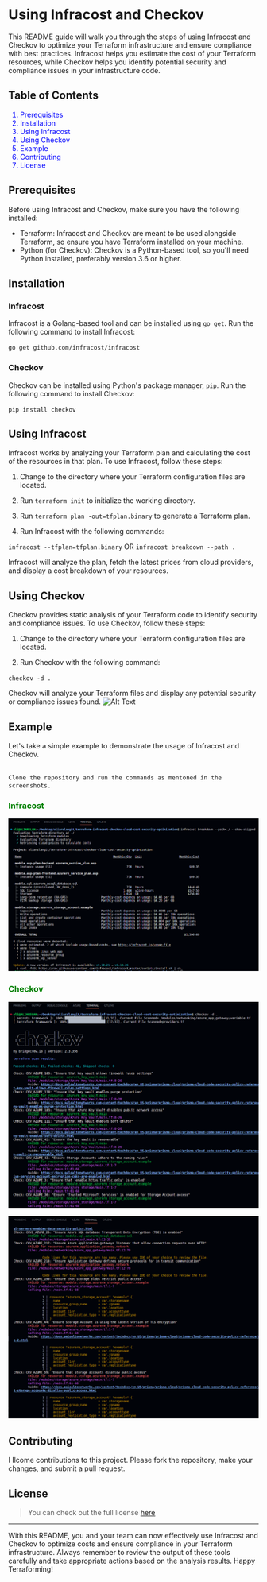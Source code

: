 Using Infracost and Checkov
===========================

This README guide will walk you through the steps of using Infracost and Checkov to optimize your Terraform infrastructure and ensure compliance with best practices. Infracost helps you estimate the cost of your Terraform resources, while Checkov helps you identify potential security and compliance issues in your infrastructure code.

Table of Contents
-----------------
<span style="color: blue;">

1.  Prerequisites
2.  Installation
3.  Using Infracost
4.  Using Checkov
5.  Example
6.  Contributing
7.  License

</span>

Prerequisites
------------

Before using Infracost and Checkov, make sure you have the following installed:

-   Terraform: Infracost and Checkov are meant to be used alongside Terraform, so ensure you have Terraform installed on your machine.
-   Python (for Checkov): Checkov is a Python-based tool, so you'll need Python installed, preferably version 3.6 or higher.

Installation
------------

### Infracost

Infracost is a Golang-based tool and can be installed using `go get`. Run the following command to install Infracost:



`go get github.com/infracost/infracost`

### Checkov

Checkov can be installed using Python's package manager, `pip`. Run the following command to install Checkov:



`pip install checkov`

Using Infracost
---------------

Infracost works by analyzing your Terraform plan and calculating the cost of the resources in that plan. To use Infracost, follow these steps:

1.  Change to the directory where your Terraform configuration files are located.

2.  Run `terraform init` to initialize the working directory.

3.  Run `terraform plan -out=tfplan.binary` to generate a Terraform plan.

4.  Run Infracost with the following commands:



`infracost --tfplan=tfplan.binary` OR `infracost breakdown --path . `

Infracost will analyze the plan, fetch the latest prices from cloud providers, and display a cost breakdown of your resources.


Using Checkov
-------------

Checkov provides static analysis of your Terraform code to identify security and compliance issues. To use Checkov, follow these steps:

1.  Change to the directory where your Terraform configuration files are located.

2.  Run Checkov with the following command:



`checkov -d .`

Checkov will analyze your Terraform files and display any potential security or compliance issues found.
![Alt Text](path/to/image.png)

Example
-------

Let's take a simple example to demonstrate the usage of Infracost and Checkov.

```

Clone the repository and run the commands as mentoned in the screenshots.

```
<!-- Heading level 3 with green color -->
<h3 style="color: green;"> Infracost</h3>

![image](https://github.com/aliarslangit/terraform-infracost-checkov-cloud-cost-security-optimization/blob/main/infracost.png)

<h3 style="color: green;"> Checkov</h3>

![image](https://github.com/aliarslangit/terraform-infracost-checkov-cloud-cost-security-optimization/blob/main/checkov1.png)

![image](https://github.com/aliarslangit/terraform-infracost-checkov-cloud-cost-security-optimization/blob/main/checkov2.png)



Contributing
------------

I Ilcome contributions to this project. Please fork the repository, make your changes, and submit a pull request.

License
-------


>You can check out the full license [here](https://github.com/aliarslangit/terraform-infracost-checkov-cloud-cost-security-optimization/blob/main/license.txt)
* * * * *

With this README, you and your team can now effectively use Infracost and Checkov to optimize costs and ensure compliance in your Terraform infrastructure. Always remember to review the output of these tools carefully and take appropriate actions based on the analysis results. Happy Terraforming!